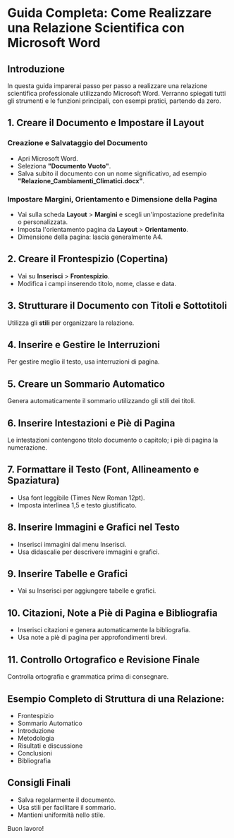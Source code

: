
# Guida Completa: Come Realizzare una Relazione Scientifica con Microsoft Word

## Introduzione

In questa guida imparerai passo per passo a realizzare una relazione scientifica professionale utilizzando Microsoft Word. Verranno spiegati tutti gli strumenti e le funzioni principali, con esempi pratici, partendo da zero.

## 1. Creare il Documento e Impostare il Layout

### Creazione e Salvataggio del Documento
- Apri Microsoft Word.
- Seleziona **"Documento Vuoto"**.
- Salva subito il documento con un nome significativo, ad esempio **"Relazione_Cambiamenti_Climatici.docx"**.

### Impostare Margini, Orientamento e Dimensione della Pagina
- Vai sulla scheda **Layout** > **Margini** e scegli un'impostazione predefinita o personalizzata.
- Imposta l'orientamento pagina da **Layout** > **Orientamento**.
- Dimensione della pagina: lascia generalmente A4.

## 2. Creare il Frontespizio (Copertina)
- Vai su **Inserisci** > **Frontespizio**.
- Modifica i campi inserendo titolo, nome, classe e data.

## 3. Strutturare il Documento con Titoli e Sottotitoli
Utilizza gli **stili** per organizzare la relazione.

## 4. Inserire e Gestire le Interruzioni
Per gestire meglio il testo, usa interruzioni di pagina.

## 5. Creare un Sommario Automatico
Genera automaticamente il sommario utilizzando gli stili dei titoli.

## 6. Inserire Intestazioni e Piè di Pagina
Le intestazioni contengono titolo documento o capitolo; i piè di pagina la numerazione.

## 7. Formattare il Testo (Font, Allineamento e Spaziatura)
- Usa font leggibile (Times New Roman 12pt).
- Imposta interlinea 1,5 e testo giustificato.

## 8. Inserire Immagini e Grafici nel Testo
- Inserisci immagini dal menu Inserisci.
- Usa didascalie per descrivere immagini e grafici.

## 9. Inserire Tabelle e Grafici
- Vai su Inserisci per aggiungere tabelle e grafici.

## 10. Citazioni, Note a Piè di Pagina e Bibliografia
- Inserisci citazioni e genera automaticamente la bibliografia.
- Usa note a piè di pagina per approfondimenti brevi.

## 11. Controllo Ortografico e Revisione Finale
Controlla ortografia e grammatica prima di consegnare.

## Esempio Completo di Struttura di una Relazione:
- Frontespizio
- Sommario Automatico
- Introduzione
- Metodologia
- Risultati e discussione
- Conclusioni
- Bibliografia

## Consigli Finali
- Salva regolarmente il documento.
- Usa stili per facilitare il sommario.
- Mantieni uniformità nello stile.

Buon lavoro!
